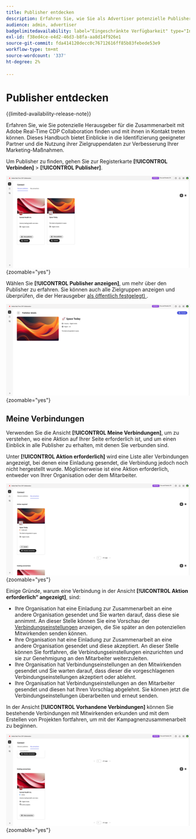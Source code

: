 ```yaml
---
title: Publisher entdecken
description: Erfahren Sie, wie Sie als Advertiser potenzielle Publisher finden, mit denen Sie bei der Verwendung von Adobe Real-Time CDP Collaboration zusammenarbeiten können
audience: admin, advertiser
badgelimitedavailability: label="Eingeschränkte Verfügbarkeit" type="Informative" url="https://helpx.adobe.com/legal/product-descriptions/real-time-customer-data-platform-collaboration.html newtab=true"
exl-id: f38ed4ce-e4d2-46d3-b8fa-aa8d14f926e1
source-git-commit: fda414120decc0c76712616ff85b83febede53e9
workflow-type: tm+mt
source-wordcount: '337'
ht-degree: 2%

---
```


# Publisher entdecken

{{limited-availability-release-note}}

Erfahren Sie, wie Sie potenzielle Herausgeber für die Zusammenarbeit mit Adobe Real-Time CDP Collaboration finden und mit ihnen in Kontakt treten können. Dieses Handbuch bietet Einblicke in die Identifizierung geeigneter Partner und die Nutzung ihrer Zielgruppendaten zur Verbesserung Ihrer Marketing-Maßnahmen.

Um Publisher zu finden, gehen Sie zur Registerkarte **[!UICONTROL Verbinden]** > **[!UICONTROL Publisher]**.

![Publishers-Seite entdecken](/help/assets/connect/discover-publishers/discover-publishers-overview.png){zoomable="yes"}

Wählen Sie **[!UICONTROL Publisher anzeigen]**, um mehr über den Publisher zu erfahren. Sie können auch alle Zielgruppen anzeigen und überprüfen, die der Herausgeber [als öffentlich festgelegt) ](/help/guide/setup/onboard-audiences.md#metadata-visibility).

![Publisher-Profil anzeigen](/help/assets/connect/discover-publishers/view-publisher-profile.png){zoomable="yes"}

## Meine Verbindungen

Verwenden Sie die Ansicht **[!UICONTROL Meine Verbindungen]**, um zu verstehen, wo eine Aktion auf Ihrer Seite erforderlich ist, und um einen Einblick in alle Publisher zu erhalten, mit denen Sie verbunden sind.

Unter **[!UICONTROL Aktion erforderlich]** wird eine Liste aller Verbindungen angezeigt, bei denen eine Einladung gesendet, die Verbindung jedoch noch nicht hergestellt wurde. Möglicherweise ist eine Aktion erforderlich, entweder von Ihrer Organisation oder dem Mitarbeiter.

![Ansicht „Aktion erforderlich“ im Bildschirm „Meine Verbindungen“](/help/assets/connect/discover-publishers/action-required-view.png){zoomable="yes"}

Einige Gründe, warum eine Verbindung in der Ansicht **[!UICONTROL Aktion erforderlich“ angezeigt]**, sind:

* Ihre Organisation hat eine Einladung zur Zusammenarbeit an eine andere Organisation gesendet und Sie warten darauf, dass diese sie annimmt. An dieser Stelle können Sie eine Vorschau der [Verbindungseinstellungen](/help/guide/glossary.md#connection-settings) anzeigen, die Sie später an den potenziellen Mitwirkenden senden können.
* Ihre Organisation hat eine Einladung zur Zusammenarbeit an eine andere Organisation gesendet und diese akzeptiert. An dieser Stelle können Sie fortfahren, die Verbindungseinstellungen einzurichten und sie zur Genehmigung an den Mitarbeiter weiterzuleiten.
* Ihre Organisation hat Verbindungseinstellungen an den Mitwirkenden gesendet und Sie warten darauf, dass dieser die vorgeschlagenen Verbindungseinstellungen akzeptiert oder ablehnt.
* Ihre Organisation hat Verbindungseinstellungen an den Mitarbeiter gesendet und diesen hat Ihren Vorschlag abgelehnt. Sie können jetzt die Verbindungseinstellungen überarbeiten und erneut senden.

In der Ansicht **[!UICONTROL Vorhandene Verbindungen]** können Sie bestehende Verbindungen mit Mitwirkenden erkunden und mit dem Erstellen von Projekten fortfahren, um mit der Kampagnenzusammenarbeit zu beginnen.

![Ansicht „Bestehende Verbindungen“ im Bildschirm „Meine Verbindungen“](/help/assets/connect/discover-publishers/existing-connections-view.png){zoomable="yes"}
